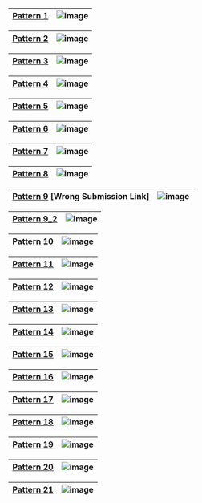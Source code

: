 | [Pattern 1](https://practice.geeksforgeeks.org/problems/square-pattern/1?utm_source=youtube&utm_medium=collab_striver_ytdescription&utm_campaign=pattern_1) | ![image](/Pattern/assets/Pattern%201.JPG) |
| --- | --- |

| [Pattern 2](https://practice.geeksforgeeks.org/problems/right-triangle/1?utm_source=youtube&utm_medium=collab_striver_ytdescription&utm_campaign=pattern_2) | ![image](/Pattern/assets/Pattern%202.JPG) |
| --- | --- |

| [Pattern 3](https://practice.geeksforgeeks.org/problems/triangle-number/1?utm_source=youtube&utm_medium=collab_striver_ytdescription&utm_campaign=pattern_3) | ![image](/Pattern/assets/Pattern%203.JPG) |
| --- | --- |

| [Pattern 4](https://practice.geeksforgeeks.org/problems/triangle-number-1661428795/1?utm_source=youtube&utm_medium=collab_striver_ytdescription&utm_campaign=pattern_4) | ![image](/Pattern/assets/Pattern%204.JPG) |
| --- | --- |

| [Pattern 5](https://practice.geeksforgeeks.org/problems/triangle-pattern/1?utm_source=youtube&utm_medium=collab_striver_ytdescription&utm_campaign=pattern_5) | ![image](/Pattern/assets/Pattern%205.JPG) |
| --- | --- |

| [Pattern 6](https://practice.geeksforgeeks.org/problems/triangle-number-1661489840/1?utm_source=youtube&utm_medium=collab_striver_ytdescription&utm_campaign=pattern_6) | ![image](/Pattern/assets/Pattern%206.JPG) |
| --- | --- |

| [Pattern 7](https://practice.geeksforgeeks.org/problems/triangle-pattern-1661492263/1?utm_source=youtube&utm_medium=collab_striver_ytdescription&utm_campaign=pattern_7) | ![image](/Pattern/assets/Pattern%207.JPG) |
| --- | --- |

| [Pattern 8](https://practice.geeksforgeeks.org/problems/triangle-pattern-1661493231/1?utm_source=youtube&utm_medium=collab_striver_ytdescription&utm_campaign=pattern_8) | ![image](/Pattern/assets/Pattern%208.JPG) |
| --- | --- |

| [Pattern 9](https://practice.geeksforgeeks.org/problems/pattern/1?utm_source=youtube&utm_medium=collab_striver_ytdescription&utm_campaign=pattern_9) [Wrong Submission Link] | ![image](/Pattern/assets/Pattern%209.JPG) |
| --- | --- |

| [Pattern 9_2](https://practice.geeksforgeeks.org/problems/pattern/1?utm_source=youtube&utm_medium=collab_striver_ytdescription&utm_campaign=pattern_9) | ![image](/Pattern/assets/Pattern%209_2.JPG) |
| --- | --- |

| [Pattern 10](https://practice.geeksforgeeks.org/problems/triangle-pattern-1661718013/1?utm_source=youtube&utm_medium=collab_striver_ytdescription&utm_campaign=pattern_10) | ![image](/Pattern/assets/Pattern%2010.JPG) |
| --- | --- |

| [Pattern 11](https://practice.geeksforgeeks.org/problems/triangle-pattern-1661718455/1?utm_source=youtube&utm_medium=collab_striver_ytdescription&utm_campaign=pattern_11) | ![image](/Pattern/assets/Pattern%2011.JPG) |
| --- | --- |

| [Pattern 12](https://practice.geeksforgeeks.org/problems/double-triangle-pattern-1662664259/1?utm_source=youtube&utm_medium=collab_striver_ytdescription&utm_campaign=pattern_12) | ![image](/Pattern/assets/Pattern%2012.JPG) |
| --- | --- |

| [Pattern 13](https://practice.geeksforgeeks.org/problems/triangle-pattern-1661718712/1?utm_source=youtube&utm_medium=collab_striver_ytdescription&utm_campaign=pattern_13) | ![image](/Pattern/assets/Pattern%2013.JPG) |
| --- | --- |

| [Pattern 14](https://practice.geeksforgeeks.org/problems/triangle-pattern-1662284916/1?utm_source=youtube&utm_medium=collab_striver_ytdescription&utm_campaign=pattern_14) | ![image](/Pattern/assets/Pattern%2014.JPG) |
| --- | --- |

| [Pattern 15](https://practice.geeksforgeeks.org/problems/triangle-pattern-1662285196/1?utm_source=youtube&utm_medium=collab_striver_ytdescription&utm_campaign=pattern_15) | ![image](/Pattern/assets/Pattern%2015.JPG) |
| --- | --- |

| [Pattern 16](https://practice.geeksforgeeks.org/problems/triangle-pattern-1662285334/1?utm_source=youtube&utm_medium=collab_striver_ytdescription&utm_campaign=pattern_16) | ![image](/Pattern/assets/Pattern%2016.JPG) |
| --- | --- |

| [Pattern 17](https://practice.geeksforgeeks.org/problems/triangle-pattern-1662285911/1/?utm_source=youtube&utm_medium=collab_striver_ytdescription&utm_campaign=pattern_17) | ![image](/Pattern/assets/Pattern%2017.JPG) |
| --- | --- |

| [Pattern 18](https://practice.geeksforgeeks.org/problems/triangle-pattern-1662286302/1?utm_source=youtube&utm_medium=collab_striver_ytdescription&utm_campaign=pattern_18) | ![image](/Pattern/assets/Pattern%2018.JPG) |
| --- | --- |

| [Pattern 19](https://practice.geeksforgeeks.org/problems/double-triangle-pattern/1/?utm_source=youtube&utm_medium=collab_striver_ytdescription&utm_campaign=pattern_19) | ![image](/Pattern/assets/Pattern%2019.JPG) |
| --- | --- |

| [Pattern 20](https://practice.geeksforgeeks.org/problems/double-triangle-pattern-1662287416/1?utm_source=youtube&utm_medium=collab_striver_ytdescription&utm_campaign=pattern_20) | ![image](/Pattern/assets/Pattern%2020.JPG) |
| --- | --- |

| [Pattern 21](https://practice.geeksforgeeks.org/problems/square-pattern-1662287714/1?utm_source=youtube&utm_medium=collab_striver_ytdescription&utm_campaign=pattern_21) | ![image](/Pattern/assets/Pattern%2021.JPG) |
| --- | --- |